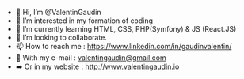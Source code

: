 - 👋 Hi, I’m @ValentinGaudin
- 👀 I’m interested in my formation of coding
- 🌱 I’m currently learning HTML, CSS, PHP(Symfony) & JS (React.JS)
- 💞️ I’m looking to collaborate.
- 📫 How to reach me :  https://www.linkedin.com/in/gaudinvalentin/
- 📧 With my e-mail : valentingaudin@gmail.com
- ➡️ Or in my website : http://www.valentingaudin.io

<!---
Valloche/Valloche is a ✨ special ✨ repository because its `README.md` (this file) appears on your GitHub profile.
You can click the Preview link to take a look at your changes.
--->
